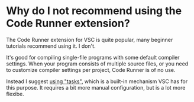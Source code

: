 # Why do I not recommend using the Code Runner extension?

The Code Runner extension for VSC is quite popular, many beginner tutorials recommend using it. I don't.

It's good for compiling single-file programs with some default compiler settings. When your program consists of multiple source files, or you need to customize compiler settings per project, Code Runner is of no use.

Instead I suggest [using "tasks"](/articles/configuring_vsc_tasks.md), which is a built-in mechanism VSC has for this purpose. It requires a bit more manual configuration, but is a lot more flexibe.
